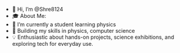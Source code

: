 - 👋 Hi, I’m @Shre8124
- 🎓 About Me:
- 🌱 I’m currently a student learning physics
- 🧠 Building my skills in physics, computer science
- 💡 Enthusiastic about hands-on projects, science exhibitions, and exploring tech for everyday use.
<!---
Shre8124/Shre8124 is a ✨ special ✨ repository because its `README.md` (this file) appears on your GitHub profile.
You can click the Preview link to take a look at your changes.
--->

